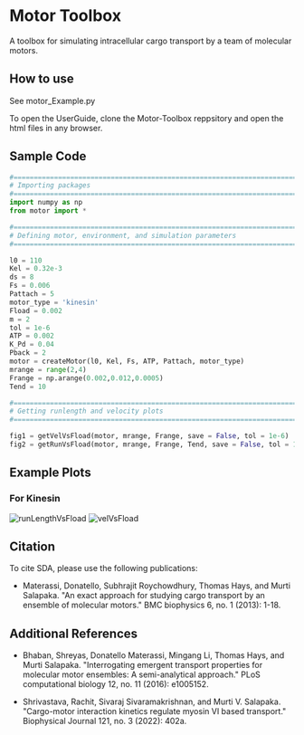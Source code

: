 # Motor Toolbox
A toolbox for simulating intracellular cargo transport by a team of molecular motors.

## How to use
See motor_Example.py

To open the UserGuide, clone the Motor-Toolbox reppsitory and open the html files in any browser.

## Sample Code
```python
#==============================================================================
# Importing packages
#==============================================================================
import numpy as np
from motor import *

#==============================================================================
# Defining motor, environment, and simulation parameters
#==============================================================================

l0 = 110
Kel = 0.32e-3
ds = 8
Fs = 0.006
Pattach = 5
motor_type = 'kinesin'
Fload = 0.002
m = 2
tol = 1e-6
ATP = 0.002
K_Pd = 0.04
Pback = 2
motor = createMotor(l0, Kel, Fs, ATP, Pattach, motor_type)
mrange = range(2,4)
Frange = np.arange(0.002,0.012,0.0005)
Tend = 10

#==============================================================================
# Getting runlength and velocity plots
#==============================================================================

fig1 = getVelVsFload(motor, mrange, Frange, save = False, tol = 1e-6)
fig2 = getRunVsFload(motor, mrange, Frange, Tend, save = False, tol = 1e-6)
```

## Example Plots

### For Kinesin
![runLengthVsFload](https://user-images.githubusercontent.com/52796974/164310588-a65dae94-63aa-42cb-ba0d-18d0d267c2a7.png)
![velVsFload](https://user-images.githubusercontent.com/52796974/164310592-8d0b4a01-8bc1-41f2-b7dd-3def255be59c.png)


## Citation 
To cite SDA, please use the following publications:

- Materassi, Donatello, Subhrajit Roychowdhury, Thomas Hays, and Murti Salapaka. "An exact approach for studying cargo transport by an ensemble of molecular motors." BMC biophysics 6, no. 1 (2013): 1-18.


## Additional References

- Bhaban, Shreyas, Donatello Materassi, Mingang Li, Thomas Hays, and Murti Salapaka. "Interrogating emergent transport properties for molecular motor ensembles: A semi-analytical approach." PLoS computational biology 12, no. 11 (2016): e1005152.

- Shrivastava, Rachit, Sivaraj Sivaramakrishnan, and Murti V. Salapaka. "Cargo-motor interaction kinetics regulate myosin VI based transport." Biophysical Journal 121, no. 3 (2022): 402a.
